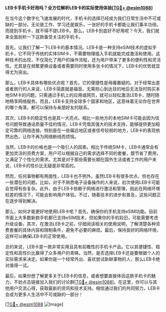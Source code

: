**LEB卡手机卡好用吗？全方位解析LEB卡的实际使用体验[[TG💪+ @esim1088](https://t.me/s/esim1088)]**

在当今这个数字化飞速发展的时代，手机卡的选择已经成为我们日常生活中不可或缺的一部分。无论是工作、学习还是娱乐，一张好的手机卡都能让我们事半功倍。而提到手机卡，就不得不提LEB卡。那么，LEB卡到底好不好用呢？今天，我们就来全面剖析一下这款备受关注的手机卡。

首先，让我们了解一下LEB卡的基本情况。LEB卡是一种支持eSIM技术的虚拟手机卡，它不同于传统的实体SIM卡，不需要物理插入手机就能完成激活和使用。这种技术的出现，不仅简化了用户的操作流程，还为用户带来了更多的便利性和灵活性。尤其是在频繁更换设备或者需要同时使用多张卡的情况下，LEB卡的优势就显得尤为突出。

那么，LEB卡具体有哪些优点呢？首先，它的便捷性是毋庸置疑的。对于经常出差或者旅行的人来说，LEB卡简直就是福音。无需担心到达目的地后无法及时购买本地SIM卡的问题，只需通过手机上的应用或网页，就可以轻松激活LEB卡，随时随地畅享网络服务。而且，LEB卡支持全球多个国家和地区，这意味着无论你在世界的哪个角落，都可以保持与亲朋好友的联系。

其次，LEB卡的稳定性也是其一大亮点。相比一些地方的本地SIM卡可能会因为信号问题导致通话质量不佳的情况，LEB卡凭借其强大的技术支持，能够提供更加稳定可靠的网络连接。特别是在一些偏远地区或者信号较弱的地方，LEB卡的表现依然出色，让你不再为网络断线而烦恼。

当然，LEB卡的价格也是一个吸引人的因素。相比于传统SIM卡，LEB卡通常会有更加灵活的资费方案，用户可以根据自己的需求选择不同的套餐，既节省了费用，又满足了个性化的需求。尤其是对于那些需要长期在国外生活或者工作的用户来说，LEB卡的性价比无疑是非常高的。

然而，任何事物都有两面性，LEB卡也不例外。虽然LEB卡有很多优点，但也存在一些潜在的问题。比如，对于不熟悉电子设备操作的人来说，初次使用LEB卡可能会觉得有些复杂。此外，由于LEB卡依赖于网络进行激活和管理，因此在网络环境较差的情况下，可能会影响用户体验。不过，随着技术的进步和普及，这些问题正在逐步得到解决。

那么，如何才能更好地使用LEB卡呢？首先，确保你的手机支持eSIM功能。目前市面上大多数新款手机都已支持eSIM技术，但如果你的手机较旧，可能需要考虑升级设备。其次，在激活LEB卡之前，仔细阅读相关的使用说明，了解清楚各种资费套餐的具体内容和限制条件，避免不必要的麻烦。最后，保持良好的网络环境，这样可以确保LEB卡的正常使用。

总的来说，LEB卡是一款非常实用且具有前瞻性的手机卡产品。它以其便捷性、稳定性和高性价比赢得了众多用户的青睐。当然，是否选择LEB卡还是要根据个人的实际需求来决定。如果你是一个经常外出、喜欢尝试新鲜事物的人，那么LEB卡绝对值得一试。

最后，如果你想了解更多关于LEB卡的信息，或者想要直接体验这款手机卡的魅力，不妨点击链接加入我们的讨论群[[TG💪+ @esim1088](https://t.me/s/esim1088)]。在这里，你可以与其他用户交流心得，获取最新的资讯和技术支持。相信通过我们的共同努力，LEB卡会成为更多人生活中不可或缺的一部分！

[[TG💪+ @esim1088](https://t.me/s/esim1088) ![Image](https://i.postimg.cc/4NQfJmqS/Snipaste-2025-05-13-00-14-12.png)]